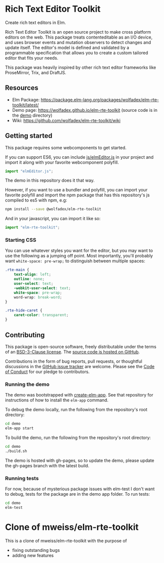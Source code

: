 # Rich Text Editor Toolkit

Create rich text editors in Elm.

Rich Text Editor Toolkit is an open source project to make cross platform editors on the web. This package treats contenteditable as an I/O device, and uses browser events and mutation observers to detect changes and update itself. The editor's model is defined and validated by a programmable specification that allows you to create a custom tailored editor that fits your needs.

This package was heavily inspired by other rich text editor frameworks like ProseMirror, Trix, and DraftJS.

## Resources

-   Elm Package: https://package.elm-lang.org/packages/wolfadex/elm-rte-toolkit/latest/
-   Demo page: https://wolfadex.github.io/elm-rte-toolkit (source code is in the [demo](demo) directory)
-   Wiki: https://github.com/wolfadex/elm-rte-toolkit/wiki

## Getting started

This package requires some webcomponents to get started.

If you can support ES6, you can include [js/elmEditor.js](js/elmEditor.js) in your project and import it
along with your favorite webcomponent polyfill.

```js
import "elmEditor.js";
```

The demo in this repository does it that way.

However, if you want to use a bundler and polyfill, you can import your favorite polyfill and
import the npm package that has this repository's js compiled to es5 with npm, e.g:

```bash
npm install --save @wolfadex/elm-rte-toolkit
```

And in your javascript, you can import it like so:

```js
import "elm-rte-toolkit";
```

### Starting CSS

You can use whatever styles you want for the editor, but you may want to use the following as
a jumping off point. Most importantly, you'll probably want `white-space: pre-wrap;` to distinguish
between multiple spaces:

```css
.rte-main {
    text-align: left;
    outline: none;
    user-select: text;
    -webkit-user-select: text;
    white-space: pre-wrap;
    word-wrap: break-word;
}

.rte-hide-caret {
    caret-color: transparent;
}
```

## Contributing

This package is open-source software, freely distributable under the terms of an [BSD-3-Clause license](LICENSE). The [source code is hosted on GitHub](https://github.com/wolfadex/elm-rte-toolkit).

Contributions in the form of bug reports, pull requests, or thoughtful discussions in the [GitHub issue tracker](https://github.com/wolfadex/elm-rte-toolkit/issues) are welcome. Please see the [Code of Conduct](CODE_OF_CONDUCT.md) for our pledge to contributors.

### Running the demo

The demo was bootstrapped with [create-elm-app](https://github.com/halfzebra/create-elm-app). See that repository for instructions of how to install the `elm-app` command.

To debug the demo locally, run the following from the repository's root directory:

```bash
cd demo
elm-app start
```

To build the demo, run the following from the repository's root directory:

```bash
cd demo
./build.sh
```

The demo is hosted with gh-pages, so to update the demo, please update the gh-pages branch with the latest
build.

### Running tests

For now, because of mysterious package issues with elm-test I don't want to debug,
tests for the package are in the demo app folder. To run tests:

```bash
cd demo
elm-test
```

# Clone of mweiss/elm-rte-toolkit

This is a clone of mweiss/elm-rte-toolkit with the purpose of

-   fixing outstanding bugs
-   adding new features
